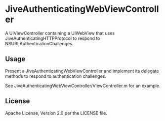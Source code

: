 JiveAuthenticatingWebViewController
=======================

A UIViewController containing a UIWebView that uses JiveAuthenticatingHTTPProtocol to respond to NSURLAuthenticationChallenges.

Usage
-----

Present a JiveAuthenticatingWebViewController and implement its delegate methods to respond to authentication challenges.

See JiveAuthenticatingWebViewController/ViewController.m for an example.

License
-------

Apache License, Version 2.0 per the LICENSE file.

